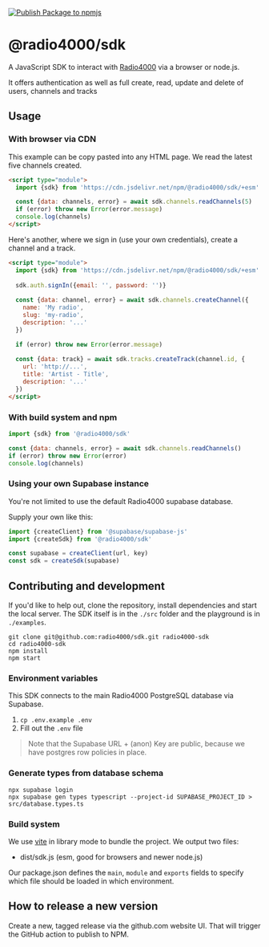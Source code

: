 [![Publish Package to npmjs](https://github.com/radio4000/sdk/actions/workflows/publish-to-npm-registry.yml/badge.svg)](https://github.com/radio4000/sdk/actions/workflows/publish-to-npm-registry.yml)

# @radio4000/sdk

A JavaScript SDK to interact with [Radio4000](https://radio4000.com) via a browser or node.js.  

It offers authentication as well as full create, read, update and delete of users, channels and tracks

## Usage 

### With browser via CDN

This example can be copy pasted into any HTML page. We read the latest five channels created.

```html
<script type="module">
  import {sdk} from 'https://cdn.jsdelivr.net/npm/@radio4000/sdk/+esm'

  const {data: channels, error} = await sdk.channels.readChannels(5)
  if (error) throw new Error(error.message)
  console.log(channels)
</script>
```

Here's another, where we sign in (use your own credentials), create a channel and a track.

```html
<script type="module">
  import {sdk} from 'https://cdn.jsdelivr.net/npm/@radio4000/sdk/+esm'
	
  sdk.auth.signIn({email: '', password: '')}
	
  const {data: channel, error} = await sdk.channels.createChannel({
    name: 'My radio',
    slug: 'my-radio',
    description: '...'
  })

  if (error) throw new Error(error.message)
	
  const {data: track} = await sdk.tracks.createTrack(channel.id, {
    url: 'http://...',
    title: 'Artist - Title',
    description: '...'
  })
</script>
```

### With build system and npm

```js
import {sdk} from '@radio4000/sdk'

const {data: channels, error} = await sdk.channels.readChannels()
if (error) throw new Error(error)
console.log(channels)
```

### Using your own Supabase instance

You're not limited to use the default Radio4000 supabase database. 

Supply your own like this:

```js
import {createClient} from '@supabase/supabase-js'
import {createSdk} from '@radio4000/sdk'

const supabase = createClient(url, key)
const sdk = createSdk(supabase)
```

## Contributing and development

If you'd like to help out, clone the repository, install dependencies and start the local server. The SDK itself is in the `./src` folder and the playground is in `./examples`.

```shell
git clone git@github.com:radio4000/sdk.git radio4000-sdk
cd radio4000-sdk
npm install
npm start
```

### Environment variables

This SDK connects to the main Radio4000 PostgreSQL database via Supabase. 

1. `cp .env.example .env`
2. Fill out the `.env` file

> Note that the Supabase URL + (anon) Key are public, because we have postgres row policies in place.

### Generate types from database schema

```shell
npx supabase login
npx supabase gen types typescript --project-id SUPABASE_PROJECT_ID > src/database.types.ts
```

### Build system

We use [vite](https://vitejs.dev/) in library mode to bundle the project. We output two files:

- dist/sdk.js (esm, good for browsers and newer node.js)

Our package.json defines the `main`, `module` and `exports` fields to specify which file should be loaded in which environment. 

## How to release a new version

Create a new, tagged release via the github.com website UI. That will trigger the GitHub action to publish to NPM.
